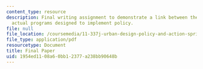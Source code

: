 ```yaml
---
content_type: resource
description: Final writing assignment to demonstrate a link between the theory and
  actual programs designed to implement policy.
file: null
file_location: /coursemedia/11-337j-urban-design-policy-and-action-spring-2007/1954ed1108a60bb12377a238bb90648b_final_paper.pdf
file_type: application/pdf
resourcetype: Document
title: Final Paper
uid: 1954ed11-08a6-0bb1-2377-a238bb90648b
---
```


